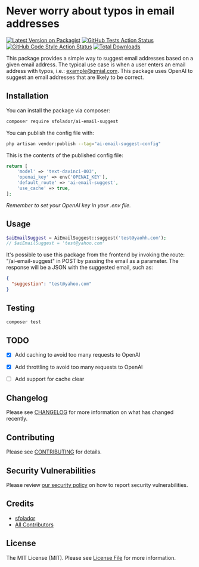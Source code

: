 # Never worry about typos in email addresses

[![Latest Version on Packagist](https://img.shields.io/packagist/v/sfolador/ai-email-suggest.svg?style=flat-square)](https://packagist.org/packages/sfolador/ai-email-suggest)
[![GitHub Tests Action Status](https://img.shields.io/github/actions/workflow/status/sfolador/ai-email-suggest/run-tests.yml?branch=main&label=tests&style=flat-square)](https://github.com/sfolador/ai-email-suggest/actions?query=workflow%3Arun-tests+branch%3Amain)
[![GitHub Code Style Action Status](https://img.shields.io/github/actions/workflow/status/sfolador/ai-email-suggest/fix-php-code-style-issues.yml?branch=main&label=code%20style&style=flat-square)](https://github.com/sfolador/ai-email-suggest/actions?query=workflow%3A"Fix+PHP+code+style+issues"+branch%3Amain)
[![Total Downloads](https://img.shields.io/packagist/dt/sfolador/ai-email-suggest.svg?style=flat-square)](https://packagist.org/packages/sfolador/ai-email-suggest)

This package provides a simple way to suggest email addresses based on a given email address. The typical use case is
when a user enters an email address with typos, i.e.: example@gmial.com. 
This package uses OpenAI to suggest an email addresses that are likely to be correct.

## Installation

You can install the package via composer:

```bash
composer require sfolador/ai-email-suggest
```

You can publish the config file with:

```bash
php artisan vendor:publish --tag="ai-email-suggest-config"
```

This is the contents of the published config file:

```php
return [
    'model' => 'text-davinci-003',
    'openai_key' => env('OPENAI_KEY'),
    'default_route' => 'ai-email-suggest',
    'use_cache' => true,
];
```

*Remember to set your OpenAI key in your .env file.*

## Usage

```php
$aiEmailSuggest = AiEmailSuggest::suggest('test@yaohh.com');
// $aiEmailSuggest = 'test@yahoo.com'
```

It's possible to use this package from the frontend by invoking the route: "/ai-email-suggest" in POST by passing the email as a parameter.
The response will be a JSON with the suggested email, such as:

```json
{
  "suggestion": "test@yahoo.com"
}
```



## Testing

```bash
composer test
```
## TODO

- [X] Add caching to avoid too many requests to OpenAI
- [X] Add throttling to avoid too many requests to OpenAI
- [ ] Add support for cache clear


## Changelog

Please see [CHANGELOG](CHANGELOG.md) for more information on what has changed recently.

## Contributing

Please see [CONTRIBUTING](CONTRIBUTING.md) for details.

## Security Vulnerabilities

Please review [our security policy](../../security/policy) on how to report security vulnerabilities.

## Credits

- [sfolador](https://github.com/sfolador)
- [All Contributors](../../contributors)

## License

The MIT License (MIT). Please see [License File](LICENSE.md) for more information.
